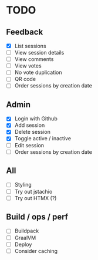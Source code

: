 # TODO

## Feedback

- [x] List sessions
- [ ] View session details
- [ ] View comments
- [ ] View votes
- [ ] No vote duplication
- [ ] QR code
- [ ] Order sessions by creation date

## Admin

- [x] Login with Github
- [x] Add session
- [x] Delete session
- [x] Toggle active / inactive
- [ ] Edit session
- [ ] Order sessions by creation date

## All

- [ ] Styling
- [ ] Try out jstachio
- [ ] Try out HTMX (?)

## Build / ops / perf

- [ ] Buildpack
- [ ] GraalVM
- [ ] Deploy
- [ ] Consider caching